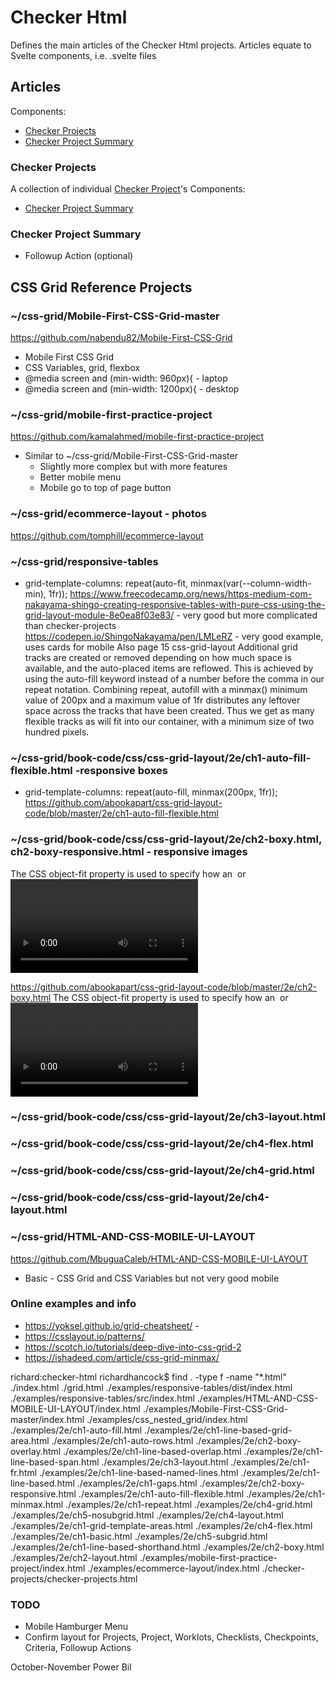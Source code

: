 # Checker Html

Defines the main articles of the Checker Html projects.
Articles equate to Svelte components, i.e. .svelte files

## Articles
Components:
* [Checker Projects](#checker-projects)
* [Checker Project Summary](#checker-project-summary)

### Checker Projects
A collection of individual [Checker Project](#checker-project-summary)'s
Components:
* [Checker Project Summary](#checker-project-summary)

### Checker Project Summary
* Followup Action (optional)

## CSS Grid Reference Projects

### ~/css-grid/Mobile-First-CSS-Grid-master
https://github.com/nabendu82/Mobile-First-CSS-Grid  
* Mobile First CSS Grid
* CSS Variables, grid, flexbox
* @media screen and (min-width: 960px){  - laptop
* @media screen and (min-width: 1200px){ - desktop 

### ~/css-grid/mobile-first-practice-project 
https://github.com/kamalahmed/mobile-first-practice-project
* Similar to ~/css-grid/Mobile-First-CSS-Grid-master
    * Slightly more complex but with more features
    * Better mobile menu
    * Mobile go to top of page button
    
### ~/css-grid/ecommerce-layout - photos
https://github.com/tomphill/ecommerce-layout

### ~/css-grid/responsive-tables
* grid-template-columns: repeat(auto-fit, minmax(var(--column-width-min), 1fr));
https://www.freecodecamp.org/news/https-medium-com-nakayama-shingo-creating-responsive-tables-with-pure-css-using-the-grid-layout-module-8e0ea8f03e83/    - very good but more complicated than checker-projects
https://codepen.io/ShingoNakayama/pen/LMLeRZ - very good example, uses cards for mobile
Also page 15 css-grid-layout
Additional grid tracks are created or removed depending on how much space is available, and the auto-placed items are reflowed.
This is achieved by using the auto-fill keyword instead of a number before the comma in our repeat notation.
Combining repeat, autofill with a minmax() minimum value of 200px and a maximum value of 1fr distributes any leftover space across the tracks that have been created.
Thus we get as many flexible tracks as will fit into our container, with a minimum size of two hundred pixels.

### ~/css-grid/book-code/css/css-grid-layout/2e/ch1-auto-fill-flexible.html -responsive boxes
* grid-template-columns: repeat(auto-fill, minmax(200px, 1fr));
https://github.com/abookapart/css-grid-layout-code/blob/master/2e/ch1-auto-fill-flexible.html

### ~/css-grid/book-code/css/css-grid-layout/2e/ch2-boxy.html, ch2-boxy-responsive.html - responsive images
The CSS object-fit property is used to specify how an <img> or <video> should be resized to fit its container.
img { object-fit: cover;  border-radius: 10px ; display: block; max-width: 100%; max-height: 100%; } 

https://github.com/abookapart/css-grid-layout-code/blob/master/2e/ch2-boxy.html
The CSS object-fit property is used to specify how an <img> or <video> should be resized to fit its container.
img { object-fit: cover;  border-radius: 10px ; display: block; max-width: 100%; max-height: 100%; }

### ~/css-grid/book-code/css/css-grid-layout/2e/ch3-layout.html

### ~/css-grid/book-code/css/css-grid-layout/2e/ch4-flex.html
### ~/css-grid/book-code/css/css-grid-layout/2e/ch4-grid.html
### ~/css-grid/book-code/css/css-grid-layout/2e/ch4-layout.html

### ~/css-grid/HTML-AND-CSS-MOBILE-UI-LAYOUT
https://github.com/MbuguaCaleb/HTML-AND-CSS-MOBILE-UI-LAYOUT
* Basic - CSS Grid and CSS Variables but not very good mobile 

### Online examples and info

* https://yoksel.github.io/grid-cheatsheet/ - 
* https://csslayout.io/patterns/
* https://scotch.io/tutorials/deep-dive-into-css-grid-2
* https://ishadeed.com/article/css-grid-minmax/

richard:checker-html richardhancock$ find . -type f -name "*.html"
./index.html
./grid.html
./examples/responsive-tables/dist/index.html
./examples/responsive-tables/src/index.html
./examples/HTML-AND-CSS-MOBILE-UI-LAYOUT/index.html
./examples/Mobile-First-CSS-Grid-master/index.html
./examples/css_nested_grid/index.html
./examples/2e/ch1-auto-fill.html
./examples/2e/ch1-line-based-grid-area.html
./examples/2e/ch1-auto-rows.html
./examples/2e/ch2-boxy-overlay.html
./examples/2e/ch1-line-based-overlap.html
./examples/2e/ch1-line-based-span.html
./examples/2e/ch3-layout.html
./examples/2e/ch1-fr.html
./examples/2e/ch1-line-based-named-lines.html
./examples/2e/ch1-line-based.html
./examples/2e/ch1-gaps.html
./examples/2e/ch2-boxy-responsive.html
./examples/2e/ch1-auto-fill-flexible.html
./examples/2e/ch1-minmax.html
./examples/2e/ch1-repeat.html
./examples/2e/ch4-grid.html
./examples/2e/ch5-nosubgrid.html
./examples/2e/ch4-layout.html
./examples/2e/ch1-grid-template-areas.html
./examples/2e/ch4-flex.html
./examples/2e/ch1-basic.html
./examples/2e/ch5-subgrid.html
./examples/2e/ch1-line-based-shorthand.html
./examples/2e/ch2-boxy.html
./examples/2e/ch2-layout.html
./examples/mobile-first-practice-project/index.html
./examples/ecommerce-layout/index.html
./checker-projects/checker-projects.html


### TODO
* Mobile Hamburger Menu
* Confirm layout for Projects, Project, Worklots, Checklists, Checkpoints, Criteria, Followup Actions

October-November Power Bil

